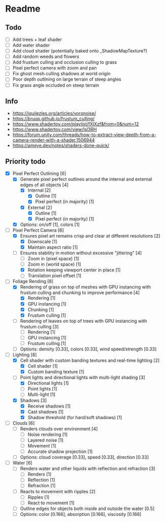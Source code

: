 ﻿# Readme

## Todo

- [ ] Add trees + leaf shader
- [ ] Add water shader
- [ ] Add cloud shader (potentially baked onto _ShadowMapTexture?)
- [ ] Add random weeds and flowers
- [ ] Add frustum culling and occlusion culling to grass
- [ ] Pixel perfect camera with zoom and pan
- [ ] Fix ghost mesh culling shadows at world origin
- [ ] Poor depth outlining on large terrain of steep angles
- [ ] Fix grass angle occluded on steep terrain

## Info

- <https://iquilezles.org/articles/voronoise/>
- <https://bruop.github.io/frustum_culling/>
- <https://www.shadertoy.com/playlist/fXlXzf&from=0&num=12>
- <https://www.shadertoy.com/view/lsl3RH>
- <https://forum.unity.com/threads/how-to-extract-view-depth-from-a-camera-render-with-a-shader.1506944>
- <https://ameye.dev/notes/shaders-done-quick/>

## Priority todo

- [x] Pixel Perfect Outlining [6]
  - [x] Generate pixel perfect outlines around the internal and external edges of all objects [4]
    - [x] Internal [2]
      - [x] Outline [1]
      - [x] Pixel perfect (in majority) [1]
    - [x] External [2]
      - [x] Outline [1]
      - [x] Pixel perfect (in majority) [1]
  - [x] Options: on/off [1], colors [1]
- [ ] Pixel Perfect Camera [6]
  - [x] Ensures pixel art remains crisp and clear at different resolutions [2]
    - [x] Downscale [1]
    - [x] Maintain aspect ratio [1]
  - [ ] Ensures stability in motion without excessive "jittering" [4]
    - [ ] Zoom in (pixel space) [1]
    - [ ] Zoom in (world space) [1]
    - [x] Rotation keeping viewport center in place [1]
    - [ ] Translation pixel offset [1]
- [ ] Foliage Rending [8]
  - [x] Rendering of grass on top of meshes with GPU instancing with frustum culling and chunking to improve performance [4]
    - [x] Rendering [1]
    - [x] GPU instancing [1]
    - [x] Chunking [1]
    - [x] Frustum culling [1]
  - [ ] Rendering of leaves on top of trees with GPU instancing with frustum culling [3]
    - [ ] Rendering [1]
    - [ ] GPU instancing [1]
    - [ ] Frustum culling [1]
  - [ ] Options: density [0.33], colors [0.33], wind speed/strength [0.33]
- [ ] Lighting [8]
  - [x] Cell shader with custom banding textures and real-time lighting [2]
    - [x] Cell shader [1]
    - [x] Custom banding texture [1]
  - [ ] Point lights and directional lights with multi-light shading [3]
    - [x] Directional lights [1]
    - [ ] Point lights [1]
    - [ ] Multi-light [1]
  - [x] Shadows [3]
    - [x] Receive shadows [1]
    - [x] Cast shadows [1]
    - [x] Shadow threshold (for hard/soft shadows) [1]
- [ ] Clouds [6]
  - [ ] Renders clouds over environment [4]
    - [ ] Noise rendering [1]
    - [ ] Layered noise [1]
    - [ ] Movement [1]
    - [ ] Accurate shadow projection [1]
  - [ ] Options: cloud coverage [0.33], speed [0.33], direction [0.33]
- [ ] Water [6]
  - [ ] Renders water and other liquids with reflection and refraction [3]
    - [ ] Renders [1]
    - [ ] Reflection [1]
    - [ ] Refraction [1]
  - [ ] Reacts to movement with ripples [2]
    - [ ] Ripples [1]
    - [ ] React to movement [1]
  - [ ] Outline edges for objects both inside and outside the water [0.5]
  - [ ] Options: color [0.166], absorption [0.166], viscosity [0.166]
